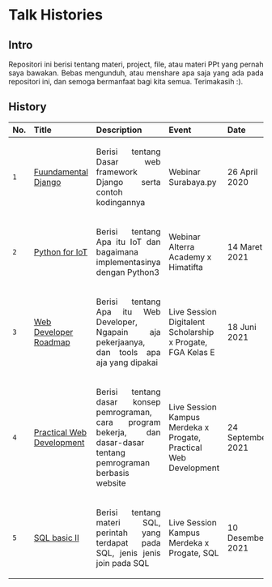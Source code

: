 # Talk Histories

## Intro
<p align="justify">
Repositori ini berisi tentang materi, project, file, atau materi PPt yang pernah saya bawakan. Bebas mengunduh, atau menshare apa saja yang ada pada repositori ini, dan semoga bermanfaat bagi kita semua. Terimakasih :).
</p>

## History
|No.|Title|Description|Event|Date|
|:---|:---|:---|:---|:---|
|`1`|[Fuundamental Django](https://github.com/aldamr01/slides/tree/master/2020-04-26%20Webinar%20Surabaya.py)|<p align="justify">Berisi tentang Dasar web framework Django serta contoh kodingannya</p>|Webinar Surabaya.py|26 April 2020|
|`2`|[Python for IoT](https://github.com/aldamr01/slides/tree/master/2021-03-13%20Webinar%20Alterra%20Academy%20x%20Himatifta)|<p align="justify">Berisi tentang Apa itu IoT dan bagaimana implementasinya dengan Python3</p>|Webinar Alterra Academy x Himatifta|14 Maret 2021|
|`3`|[Web Developer Roadmap](https://github.com/aldamr01/slides/tree/master/2021-06-18%20Live%20Session%20Digitalent%20Scholarship-FGA%20Progate%20Kelas%20E)|<p align="justify">Berisi tentang Apa itu Web Developer, Ngapain aja pekerjaanya, dan tools apa aja yang dipakai</p>|Live Session Digitalent Scholarship x Progate, FGA Kelas E|18 Juni 2021|
|`4`|[Practical Web Development](https://github.com/aldamr01/slides/tree/master/2021-09-24%20Live%20Session%20Kampus%20Merdeka%20-%20Digital%20Leadership%20through%20Coding%20-%20Practical%20Web%20Development)|<p align="justify">Berisi tentang dasar konsep pemrograman, cara program bekerja, dan dasar-dasar tentang pemrograman berbasis website</p>|Live Session Kampus Merdeka x Progate, Practical Web Development|24 September 2021|
|`5`|[SQL basic II](https://github.com/aldamr01/slides/tree/master/2021-10-12%20Live%20Session%20Week%2014%20Kampus%20Merdeka%20x%20Progate)|<p align="justify">Berisi tentang materi SQL, perintah yang terdapat pada SQL, jenis jenis join pada SQL</p>|Live Session Kampus Merdeka x Progate, SQL|10 Desember 2021|
